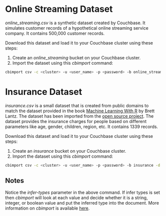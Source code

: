# Online Streaming Dataset

_online_streaming.csv_ is a synthetic dataset created by Couchbase. It simulates customer records of a hypothetical online streaming service company. It contains 500,000 customer records.

Download this dataset and load it to your Couchbase cluster using these steps:

1.  Create an _online_streaming_ bucket on your Couchbase cluster.
2.  Import the dataset using this _cbimport_ command:

```bash
cbimport csv -c <cluster> -u <user_name> -p <password> -b online_streaming -d file:///<path_to_downloaded_dataset>/online_streaming.csv --generate-key key_%CustomerID% --infer-types
```

# Insurance Dataset

_insurance.csv_ is a small dataset that is created from public domains to match the dataset provided in the book [Machine Learning With R](https://www.packtpub.com/product/machine-learning-with-r-third-edition/9781788295864) by Brett Lantz. The dataset has been imported from the [open source project](https://github.com/stedy/Machine-Learning-with-R-datasets). The dataset provides the insurance charges for people based on different parameters like age, gender, children, region, etc. It contains 1339 records.

Download this dataset and load it to your Couchbase cluster using these steps:

1.  Create an _insurance_ bucket on your Couchbase cluster.
2.  Import the dataset using this _cbimport_ command:

```bash
cbimport csv -c <cluster> -u <user_name> -p <password> -b insurance -d file:///<path_to_downloaded_dataset>/insurance.csv --generate-key key_#UUID# --infer-types
```

## Notes

Notice the _infer-types_ parameter in the above command. If infer types is set then _cbimport_ will look at each value and decide whether it is a string, integer, or boolean value and put the inferred type into the document.
More information on _cbimport_ is available [here](https://docs.couchbase.com/server/current/tools/cbimport-csv.html).
